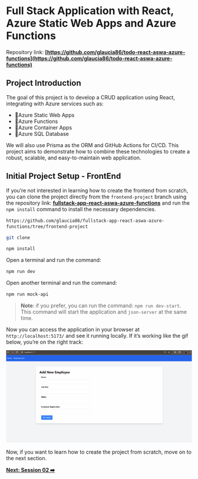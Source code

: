 # Full Stack Application with React, Azure Static Web Apps and Azure Functions

Repository link: **[https://github.com/glaucia86/todo-react-aswa-azure-functions](https://github.com/glaucia86/todo-react-aswa-azure-functions)**

## Project Introduction

The goal of this project is to develop a CRUD application using React, integrating with Azure services such as:

- 🔹Azure Static Web Apps
- 🔹Azure Functions
- 🔹Azure Container Apps
- 🔹Azure SQL Database

We will also use Prisma as the ORM and GitHub Actions for CI/CD. This project aims to demonstrate how to combine these technologies to create a robust, scalable, and easy-to-maintain web application.

## Initial Project Setup - FrontEnd

If you’re not interested in learning how to create the frontend from scratch, you can clone the project directly from the `frontend-project` branch using the repository link: **[fullstack-app-react-aswa-azure-functions](https://github.com/glaucia86/fullstack-app-react-aswa-azure-functions.git)** and run the `npm install` command to install the necessary dependencies.

```text
https://github.com/glaucia86/fullstack-app-react-aswa-azure-functions/tree/frontend-project
```

```bash
git clone
```

```bash
npm install
```

Open a terminal and run the command:

```bash
npm run dev
```

Open another terminal and run the command:

```bash
npm run mock-api
```

> **Note**: if you prefer, you can run the command: `npm run dev-start`. This command will start the application and `json-server` at the same time.

Now you can access the application in your browser at `http://localhost:5173/` and see it running locally. If it’s working like the gif below, you’re on the right track:

![Frontend Project](../images/frontend-project.gif)

Now, if you want to learn how to create the project from scratch, move on to the next section.

**[Next: Session 02 ➡️](02-session.md)**